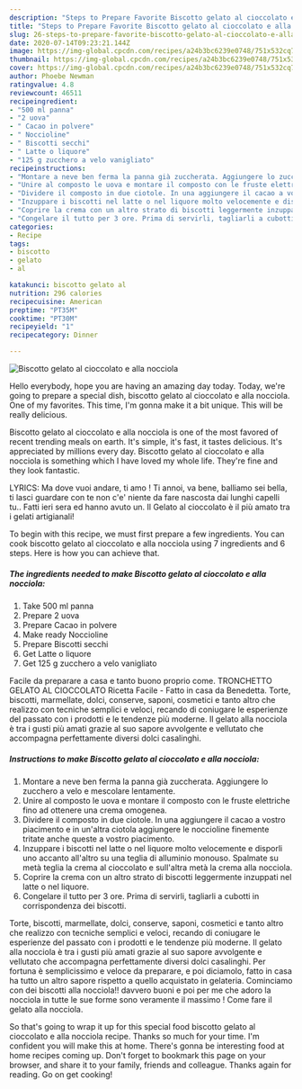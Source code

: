 ```yaml
---
description: "Steps to Prepare Favorite Biscotto gelato al cioccolato e alla nocciola"
title: "Steps to Prepare Favorite Biscotto gelato al cioccolato e alla nocciola"
slug: 26-steps-to-prepare-favorite-biscotto-gelato-al-cioccolato-e-alla-nocciola
date: 2020-07-14T09:23:21.144Z
image: https://img-global.cpcdn.com/recipes/a24b3bc6239e0748/751x532cq70/biscotto-gelato-al-cioccolato-e-alla-nocciola-recipe-main-photo.jpg
thumbnail: https://img-global.cpcdn.com/recipes/a24b3bc6239e0748/751x532cq70/biscotto-gelato-al-cioccolato-e-alla-nocciola-recipe-main-photo.jpg
cover: https://img-global.cpcdn.com/recipes/a24b3bc6239e0748/751x532cq70/biscotto-gelato-al-cioccolato-e-alla-nocciola-recipe-main-photo.jpg
author: Phoebe Newman
ratingvalue: 4.8
reviewcount: 46511
recipeingredient:
- "500 ml panna"
- "2 uova"
- " Cacao in polvere"
- " Noccioline"
- " Biscotti secchi"
- " Latte o liquore"
- "125 g zucchero a velo vanigliato"
recipeinstructions:
- "Montare a neve ben ferma la panna già zuccherata. Aggiungere lo zucchero a velo e mescolare lentamente."
- "Unire al composto le uova e montare il composto con le fruste elettriche fino ad ottenere una crema omogenea."
- "Dividere il composto in due ciotole. In una aggiungere il cacao a vostro piacimento e in un&#39;altra ciotola aggiungere le noccioline finemente tritate anche queste a vostro piacimento."
- "Inzuppare i biscotti nel latte o nel liquore molto velocemente e disporli uno accanto all&#39;altro su una teglia di alluminio monouso. Spalmate su metà teglia la crema al cioccolato e sull&#39;altra metà la crema alla nocciola."
- "Coprire la crema con un altro strato di biscotti leggermente inzuppati nel latte o nel liquore."
- "Congelare il tutto per 3 ore. Prima di servirli, tagliarli a cubotti in corrispondenza dei biscotti."
categories:
- Recipe
tags:
- biscotto
- gelato
- al

katakunci: biscotto gelato al 
nutrition: 296 calories
recipecuisine: American
preptime: "PT35M"
cooktime: "PT30M"
recipeyield: "1"
recipecategory: Dinner

---
```



![Biscotto gelato al cioccolato e alla nocciola](https://img-global.cpcdn.com/recipes/a24b3bc6239e0748/751x532cq70/biscotto-gelato-al-cioccolato-e-alla-nocciola-recipe-main-photo.jpg)

Hello everybody, hope you are having an amazing day today. Today, we're going to prepare a special dish, biscotto gelato al cioccolato e alla nocciola. One of my favorites. This time, I'm gonna make it a bit unique. This will be really delicious.

Biscotto gelato al cioccolato e alla nocciola is one of the most favored of recent trending meals on earth. It's simple, it's fast, it tastes delicious. It's appreciated by millions every day. Biscotto gelato al cioccolato e alla nocciola is something which I have loved my whole life. They're fine and they look fantastic.

LYRICS: Ma dove vuoi andare, ti amo ! Ti annoi, va bene, balliamo sei bella, ti lasci guardare con te non c&#39;e&#39; niente da fare nascosta dai lunghi capelli tu.. Fatti ieri sera ed hanno avuto un. Il Gelato al cioccolato è il più amato tra i gelati artigianali!


To begin with this recipe, we must first prepare a few ingredients. You can cook biscotto gelato al cioccolato e alla nocciola using 7 ingredients and 6 steps. Here is how you can achieve that.

<!--inarticleads1-->

##### The ingredients needed to make Biscotto gelato al cioccolato e alla nocciola:

1. Take 500 ml panna
1. Prepare 2 uova
1. Prepare  Cacao in polvere
1. Make ready  Noccioline
1. Prepare  Biscotti secchi
1. Get  Latte o liquore
1. Get 125 g zucchero a velo vanigliato


Facile da preparare a casa e tanto buono proprio come. TRONCHETTO GELATO AL CIOCCOLATO Ricetta Facile - Fatto in casa da Benedetta. Torte, biscotti, marmellate, dolci, conserve, saponi, cosmetici e tanto altro che realizzo con tecniche semplici e veloci, recando di coniugare le esperienze del passato con i prodotti e le tendenze più moderne. Il gelato alla nocciola è tra i gusti più amati grazie al suo sapore avvolgente e vellutato che accompagna perfettamente diversi dolci casalinghi. 

<!--inarticleads2-->

##### Instructions to make Biscotto gelato al cioccolato e alla nocciola:

1. Montare a neve ben ferma la panna già zuccherata. Aggiungere lo zucchero a velo e mescolare lentamente.
1. Unire al composto le uova e montare il composto con le fruste elettriche fino ad ottenere una crema omogenea.
1. Dividere il composto in due ciotole. In una aggiungere il cacao a vostro piacimento e in un&#39;altra ciotola aggiungere le noccioline finemente tritate anche queste a vostro piacimento.
1. Inzuppare i biscotti nel latte o nel liquore molto velocemente e disporli uno accanto all&#39;altro su una teglia di alluminio monouso. Spalmate su metà teglia la crema al cioccolato e sull&#39;altra metà la crema alla nocciola.
1. Coprire la crema con un altro strato di biscotti leggermente inzuppati nel latte o nel liquore.
1. Congelare il tutto per 3 ore. Prima di servirli, tagliarli a cubotti in corrispondenza dei biscotti.


Torte, biscotti, marmellate, dolci, conserve, saponi, cosmetici e tanto altro che realizzo con tecniche semplici e veloci, recando di coniugare le esperienze del passato con i prodotti e le tendenze più moderne. Il gelato alla nocciola è tra i gusti più amati grazie al suo sapore avvolgente e vellutato che accompagna perfettamente diversi dolci casalinghi. Per fortuna è semplicissimo e veloce da preparare, e poi diciamolo, fatto in casa ha tutto un altro sapore rispetto a quello acquistato in gelateria. Cominciamo con dei biscotti alla nocciola!! davvero buoni e poi per me che adoro la nocciola in tutte le sue forme sono veramente il massimo ! Come fare il gelato alla nocciola. 

So that's going to wrap it up for this special food biscotto gelato al cioccolato e alla nocciola recipe. Thanks so much for your time. I'm confident you will make this at home. There's gonna be interesting food at home recipes coming up. Don't forget to bookmark this page on your browser, and share it to your family, friends and colleague. Thanks again for reading. Go on get cooking!
